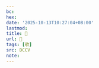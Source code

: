 ```yaml
---
bc:
hex:
date: '2025-10-13T10:27:04+08:00'
lastmod:
title: 􂹉
url: 􂹉
tags: [欹]
src: DCCV
note:
---
```


